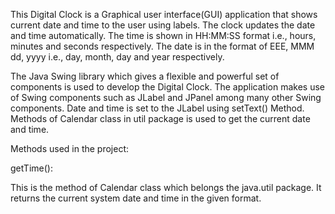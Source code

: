 This Digital Clock is a Graphical user interface(GUI) application that shows current date and time to the user using labels. The clock updates the date and time automatically. The time is shown in HH:MM:SS format i.e., hours, minutes and seconds respectively. The date is in the format of EEE, MMM dd, yyyy i.e., day, month, day and year respectively.

The Java Swing library which gives a flexible and powerful set of components is used to develop the Digital Clock. The application makes use of Swing components such as JLabel and JPanel among many other Swing components. Date and time is set to the JLabel using setText() Method. Methods of Calendar class in util package is used to get the current date and time.  

Methods used in the project:

getTime():

This is the method of Calendar class which belongs the java.util package. It returns the current system date and time in the given format.

